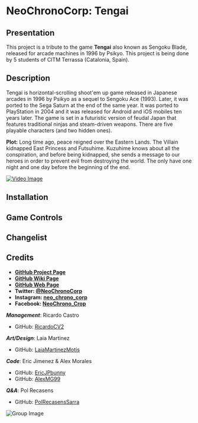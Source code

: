 # NeoChronoCorp: Tengai
## Presentation
This project is a tribute to the game **Tengai** also known as Sengoku Blade, released for arcade machines in 1996 by Psikyo. This project is being done by 5 students of CITM Terrassa (Catalonia, Spain).
## Description
Tengai is horizontal-scrolling shoot'em up game released in Japanese arcades in 1996 by Psikyo as a sequel to Sengoku Ace (1993). Later, it was ported to the Sega Saturn at the end of the same year. It was ported to PlayStation in 2004 and it was released for Android and iOS mobiles ten years later. The game is set in a futuristic version of feudal Japan that features traditional ninjas and steam-driven weapons. There are five playable characters (and two hidden ones).

**Plot:** Long time ago, peace reigned over the Eastern Lands. The Villain kidnapped East Princess and Futsuhime. Kuzuhime knows about all the conspiration, and before being kidnapped, she sends a message to our heroes in order to prevent evil from destroying the world. The only have one night and one day before the beginning of the end. 

[![Video Image](http://img.youtube.com/vi/jCQH_34d5r0/maxresdefault.jpg)](https://www.youtube.com/watch?v=jCQH_34d5r0&t=152s)

## Installation
## Game Controls
## Changelist
## Credits
* **[GitHub Project Page](https://github.com/EricJPbunny/NeoChronoCorp-Tengai)**
* **[GitHub Wiki Page](https://github.com/EricJPbunny/NeoChronoCorp-Tengai/wiki)**
* **[GitHub Web Page](https://ericjpbunny.github.io/NeoChronoCorp-Tengai/)**
* **Twitter: [@NeoChronoCorp](https://twitter.com/NeoChronoCorp)**
* **Instagram: [neo_chrono_corp](https://www.instagram.com/neo_chrono_corp/?hl=es)**
* **Facebook: [NeoChrono_Crop](https://www.facebook.com/neochrono.corp.9)**

**_Management_**: Ricardo Castro
* GitHub: [RicardoCV2](https://github.com/RicardoCV2)

**_Art/Design_**: Laia Martinez
* GitHub: [LaiaMartinezMotis](https://github.com/LaiaMartinezMotis)

**_Code_**: Eric Jimenez & Alex Morales 
* GitHub: [EricJPbunny](https://github.com/EricJPbunny)
* GitHub: [AlexMG99](https://github.com/AlexMG99)

**_Q&A_**: Pol Recasens
* GitHub: [PolRecasensSarra](https://github.com/PolRecasensSarra)

![Group Image](https://scontent-mad1-1.cdninstagram.com/vp/d6680a83600b944d8208c46715fe580e/5B1F24E6/t51.2885-15/s320x320/e35/c0.135.1080.1080/27576654_1822880194403441_3632502387689652224_n.jpg)
